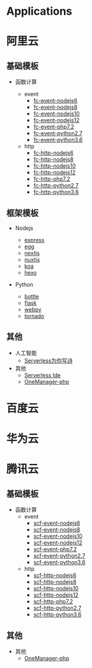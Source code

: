 # Applications

# 阿里云

## 基础模板

- 函数计算

    - event
        - [fc-event-nodejs6](alibaba/fc-event-nodejs6)
        - [fc-event-nodejs8](alibaba/fc-event-nodejs8)
        - [fc-event-nodejs10](alibaba/fc-event-nodejs10)
        - [fc-event-nodejs12](alibaba/fc-event-nodejs12)
        - [fc-event-php7.2](alibaba/fc-event-php7)
        - [fc-event-python2.7](alibaba/fc-event-python2.7)
        - [fc-event-python3.6](alibaba/fc-event-python3.6)
    - http
        - [fc-http-nodejs6](alibaba/fc-http-nodejs6)
        - [fc-http-nodejs8](alibaba/fc-http-nodejs8)
        - [fc-http-nodejs10](alibaba/fc-http-nodejs10)
        - [fc-http-nodejs12](alibaba/fc-http-nodejs12)
        - [fc-http-php7.2](alibaba/fc-http-php7)
        - [fc-http-python2.7](alibaba/fc-http-python2.7)
        - [fc-http-python3.6](alibaba/fc-http-python3.6)

## 框架模板

- Nodejs
    - [express](alibaba/express)
    - [egg](alibaba/egg)
    - [nextjs](alibaba/nextjs)
    - [nuxtjs](alibaba/nuxtjs)
    - [koa](alibaba/koa)
    - [hexo](alibaba/hexo)

- Python
    - [bottle](alibaba/bottle)
    - [flask](alibaba/flask)
    - [webpy](alibaba/webpy)
    - [tornado](alibaba/tornado)

## 其他

- 人工智能
    - [Serverless为你写诗](alibaba/fc-poem)
- 其他
    - [Serverless Ide](alibaba/malagu-ide)
    - [OneManager-php](alibaba/OneManager-php)

# 百度云

# 华为云

# 腾讯云

## 基础模板

- 函数计算
    - event
        - [scf-event-nodejs6](tencent/scf-event-nodejs6)
        - [scf-event-nodejs8](tencent/scf-event-nodejs8)
        - [scf-event-nodejs10](tencent/scf-event-nodejs10)
        - [scf-event-nodejs12](tencent/scf-event-nodejs12)
        - [scf-event-php7.2](tencent/scf-event-php7)
        - [scf-event-python2.7](tencent/scf-event-python2.7)
        - [scf-event-python3.6](tencent/scf-event-python3.6)
    - http
        - [scf-http-nodejs6](tencent/scf-http-nodejs6)
        - [scf-http-nodejs8](tencent/scf-http-nodejs8)
        - [scf-http-nodejs10](tencent/scf-http-nodejs10)
        - [scf-http-nodejs12](tencent/scf-http-nodejs12)
        - [scf-http-php7.2](tencent/scf-http-php7)
        - [scf-http-python2.7](tencent/scf-http-python2.7)
        - [scf-http-python3.6](tencent/scf-http-python3.6)
        
## 其他

- 其他
    - [OneManager-php](tencent/OneManager-php)